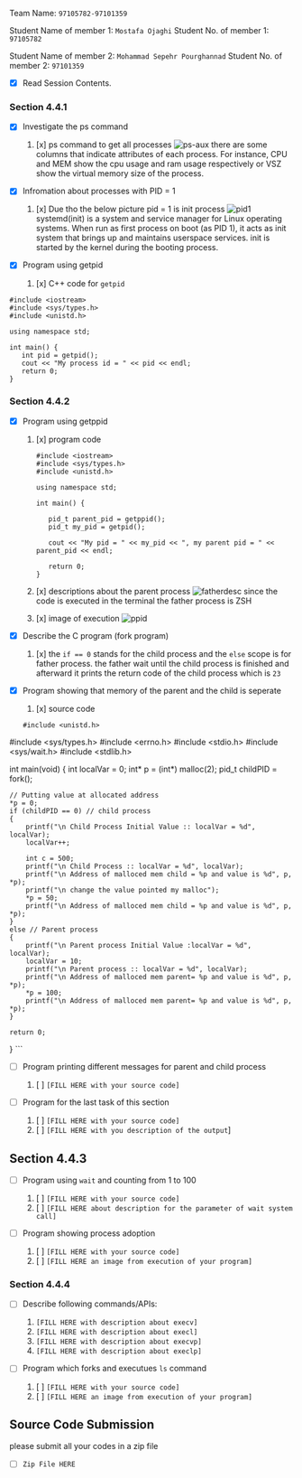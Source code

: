 
Team Name: `97105782-97101359`

Student Name of member 1: `Mostafa Ojaghi`
Student No. of member 1: `97105782`

Student Name of member 2: `Mohammad Sepehr Pourghannad`
Student No. of member 2: `97101359`

- [x] Read Session Contents.

### Section 4.4.1
- [x] Investigate the ps command
    1. [x] ps command to get all processes
![ps-aux](https://user-images.githubusercontent.com/45392657/127770525-e2e0f4a5-b712-4972-9613-90962a973ad0.png)
there are some columns that indicate attributes of each process. For instance, CPU and MEM show the cpu usage and ram usage respectively or VSZ show the virtual memory size of the process.


- [x] Infromation about processes with PID = 1
    1. [x] Due tho the below picture pid = 1 is init process
![pid1](https://user-images.githubusercontent.com/45392657/127770777-e7392d3b-b987-4866-8775-bb3e1f46d0f4.png)
systemd(init) is a system and service manager for Linux operating systems. When run as first process on boot (as PID 1), it acts as init system that brings up and maintains userspace services. init is started by the kernel during the booting process.

- [x] Program using getpid
    1. [x] C++ code for `getpid`
```
#include <iostream>
#include <sys/types.h>
#include <unistd.h>

using namespace std;

int main() {
   int pid = getpid();
   cout << "My process id = " << pid << endl;
   return 0;
}
```

### Section 4.4.2

- [x] Program using getppid
	1. [x]  program code
		```
		#include <iostream>
		#include <sys/types.h>
		#include <unistd.h>

		using namespace std;

		int main() {

		   pid_t parent_pid = getppid();
		   pid_t my_pid = getpid();

		   cout << "My pid = " << my_pid << ", my parent pid = " << parent_pid << endl;

		   return 0;
		}
		```
	2. [x]  descriptions about the parent process
    ![fatherdesc](https://user-images.githubusercontent.com/45392657/127772326-07b72d5f-16a8-4a9b-b5be-03c4ec60ba2f.png)
 since the code is executed in the terminal the father process is ZSH

    1. [x] image of execution
![ppid](https://user-images.githubusercontent.com/45392657/127772212-20b103c2-4619-425b-a388-735c04d6506b.png)


- [x] Describe the C program (fork program)
    1. [x] the `if == 0` stands for the child process and the `else` scope is for father process. the father wait until the child process is finished and afterward it prints the return code of the child process which is `23`

- [x] Program showing that memory of the parent and the child is seperate
    1. [x] source code
    ```
    #include <unistd.h>
#include <sys/types.h>
#include <errno.h>
#include <stdio.h>
#include <sys/wait.h>
#include <stdlib.h>

int main(void)
{
	int localVar = 0;
	int* p = (int*) malloc(2);
	pid_t childPID = fork();

	// Putting value at allocated address
	*p = 0;
    if (childPID == 0) // child process
    {
        printf("\n Child Process Initial Value :: localVar = %d", localVar);
        localVar++;

        int c = 500;
        printf("\n Child Process :: localVar = %d", localVar);
        printf("\n Address of malloced mem child = %p and value is %d", p, *p);
        printf("\n change the value pointed my malloc");
        *p = 50;
        printf("\n Address of malloced mem child = %p and value is %d", p, *p);
    }
    else // Parent process
    {
        printf("\n Parent process Initial Value :localVar = %d", localVar);
        localVar = 10;
        printf("\n Parent process :: localVar = %d", localVar);
        printf("\n Address of malloced mem parent= %p and value is %d", p, *p);
        *p = 100;
        printf("\n Address of malloced mem parent= %p and value is %d", p, *p);
    }

	return 0;
}
    ```

- [ ] Program printing different messages for parent and child process
    1. [ ] `[FILL HERE with your source code]`

- [ ] Program for the last task of this section
    1. [ ] `[FILL HERE with your source code]`
    1. [ ] `[FILL HERE with you description of the output`]

## Section 4.4.3

- [ ] Program using `wait` and counting from 1 to 100
    1. [ ] `[FILL HERE with your source code]`
    1. [ ] `[FILL HERE about description for the parameter of wait system call]`

- [ ] Program showing process adoption
    1. [ ] `[FILL HERE with your source code]`
    1. [ ] `[FILL HERE an image from execution of your program]`

### Section 4.4.4

- [ ] Describe following commands/APIs:
    1. `[FILL HERE with description about execv]`
    1. `[FILL HERE with description about execl]`
    1. `[FILL HERE with description about execvp]`
    1. `[FILL HERE with description about execlp]`

- [ ] Program which forks and executues `ls` command
    1. [ ] `[FILL HERE with your source code]`
    1. [ ] `[FILL HERE an image from execution of your program]`

## Source Code Submission

please submit all your codes in a zip file

 - [ ] `Zip File HERE`

<!--stackedit_data:
eyJoaXN0b3J5IjpbLTExMTc2OTY4MiwyMTQzNzIzNzA4LDg1NT
k2MTQxLC03MzQ5ODc4MzgsNDgzMDE4MDk2LDE4Nzg5NTA3MTIs
MTQ0MjAwODc4NSwxNjc4NDM2OTc2LDE0MTg4MDk4ODUsLTE5NT
M4OTQzOTEsLTYxOTkxMzcyMSw3OTkwNjYwNSwyMDA4MjQ0OCwx
MzAyMzU2MDcsLTEwNzAxODc0MywtNzM5OTE4MDU3LDE1MzE5OT
ExMzgsLTEwMjczNjU5NjgsNDcxMjQ4NjEwLC0xNDkzNDE3OTk2
XX0=
-->